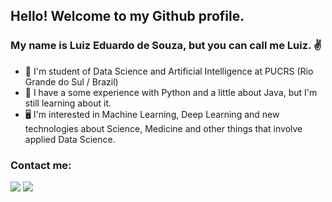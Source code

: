 ## Hello! Welcome to my Github profile.
### My name is Luiz Eduardo de Souza, but you can call me Luiz. :v:

- 📔 I'm student of Data Science and Artificial Intelligence at PUCRS (Rio Grande do Sul / Brazil)
- 🔨 I have a some experience with Python and a little about Java, but I'm still learning about it.
- 🖥️ I'm interested in Machine Learning, Deep Learning and new technologies about Science, Medicine and other things that involve applied Data Science.

### Contact me:
<div>
<a href = "mailto:luiz.souza94@edu.pucrs.br"><img src="https://img.shields.io/badge/Gmail-D14836?style=for-the-badge&logo=gmail&logoColor=white" target="_blank"></a>
<a href="https://www.linkedin.com/in/luiz-souza-8b4145a3/" target="_blank"><img src="https://img.shields.io/badge/-LinkedIn-%230077B5?style=for-the-badge&logo=linkedin&logoColor=white" target="_blank"></a>   
</div>
